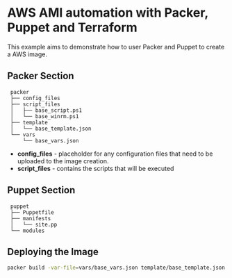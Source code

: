 # AWS AMI automation with Packer, Puppet and Terraform

This example aims to demonstrate how to user Packer and Puppet to create a AWS image.



## Packer Section



```
 packer
 ├── config_files
 ├── script_files
 │   ├── base_script.ps1
 │   └── base_winrm.ps1
 ├── template
 │   └── base_template.json
 └── vars
     └── base_vars.json
```

* **config_files** - placeholder for any configuration files that need to be uploaded to the image creation.
* **script_files** - contains the scripts that will be executed 


## Puppet Section


```
 puppet
 ├── Puppetfile
 ├── manifests
 │   └── site.pp
 └── modules
```

## Deploying the Image



```bash
packer build -var-file=vars/base_vars.json template/base_template.json
```
